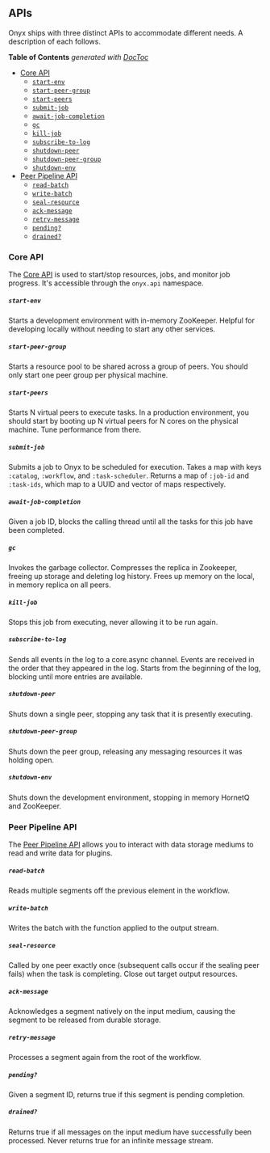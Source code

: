 ## APIs

Onyx ships with three distinct APIs to accommodate different needs. A description of each follows.

<!-- START doctoc generated TOC please keep comment here to allow auto update -->
<!-- DON'T EDIT THIS SECTION, INSTEAD RE-RUN doctoc TO UPDATE -->
**Table of Contents**  *generated with [DocToc](http://doctoc.herokuapp.com/)*

- [Core API](#core-api)
    - [`start-env`](#start-env)
    - [`start-peer-group`](#start-peer-group)
    - [`start-peers`](#start-peers)
    - [`submit-job`](#submit-job)
    - [`await-job-completion`](#await-job-completion)
    - [`gc`](#gc)
    - [`kill-job`](#kill-job)
    - [`subscribe-to-log`](#subscribe-to-log)
    - [`shutdown-peer`](#shutdown-peer)
    - [`shutdown-peer-group`](#shutdown-peer-group)
    - [`shutdown-env`](#shutdown-env)
- [Peer Pipeline API](#peer-pipeline-api)
    - [`read-batch`](#read-batch)
    - [`write-batch`](#write-batch)
    - [`seal-resource`](#seal-resource)
    - [`ack-message`](#ack-message)
    - [`retry-message`](#retry-message)
    - [`pending?`](#pending)
    - [`drained?`](#drained)

<!-- END doctoc generated TOC please keep comment here to allow auto update -->

### Core API

The [Core API](https://github.com/onyx-platform/onyx/blob/0.6.x/src/onyx/api.clj) is used to start/stop resources, jobs, and monitor job progress. It's accessible through the `onyx.api` namespace.

##### `start-env`

Starts a development environment with in-memory ZooKeeper. Helpful for developing locally without needing to start any other services.

##### `start-peer-group`

Starts a resource pool to be shared across a group of peers. You should only start one peer group per physical machine.

##### `start-peers`

Starts N virtual peers to execute tasks. In a production environment, you should start by booting up N virtual peers for N cores on the physical machine. Tune performance from there.

##### `submit-job`

Submits a job to Onyx to be scheduled for execution. Takes a map with keys `:catalog`, `:workflow`, and `:task-scheduler`. Returns a map of `:job-id` and `:task-ids`, which map to a UUID and vector of maps respectively.

##### `await-job-completion`

Given a job ID, blocks the calling thread until all the tasks for this job have been completed.

##### `gc`

Invokes the garbage collector. Compresses the replica in Zookeeper, freeing up storage and deleting log history. Frees up memory on the local, in memory replica on all peers.

##### `kill-job`

Stops this job from executing, never allowing it to be run again.

##### `subscribe-to-log`

Sends all events in the log to a core.async channel. Events are received in the order that they appeared in the log. Starts from the beginning of the log, blocking until more entries are available.

##### `shutdown-peer`

Shuts down a single peer, stopping any task that it is presently executing.

##### `shutdown-peer-group`

Shuts down the peer group, releasing any messaging resources it was holding open.

##### `shutdown-env`

Shuts down the development environment, stopping in memory HornetQ and ZooKeeper.

### Peer Pipeline API

The [Peer Pipeline API](https://github.com/onyx-platform/onyx/blob/0.6.x/src/onyx/peer/pipeline_extensions.clj) allows you to interact with data storage mediums to read and write data for plugins.

##### `read-batch`

Reads multiple segments off the previous element in the workflow.

##### `write-batch`

Writes the batch with the function applied to the output stream.

##### `seal-resource`

Called by one peer exactly once (subsequent calls occur if the sealing peer fails) when the task is completing. Close out target output resources.

##### `ack-message`

Acknowledges a segment natively on the input medium, causing the segment to be released from durable storage.

##### `retry-message`

Processes a segment again from the root of the workflow.

##### `pending?`

Given a segment ID, returns true if this segment is pending completion.

##### `drained?`

Returns true if all messages on the input medium have successfully been processed. Never returns true for an infinite message stream.
